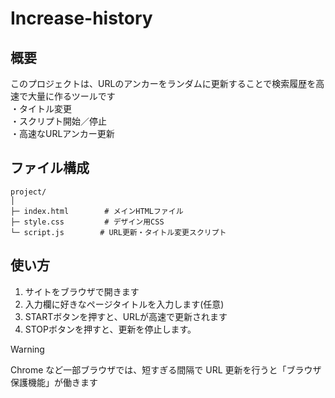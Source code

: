 # Increase-history
## 概要
このプロジェクトは、URLのアンカーをランダムに更新することで検索履歴を高速で大量に作るツールです  
・タイトル変更  
・スクリプト開始／停止  
・高速なURLアンカー更新  

## ファイル構成
```
project/
│
├─ index.html        # メインHTMLファイル
├─ style.css         # デザイン用CSS
└─ script.js        # URL更新・タイトル変更スクリプト
```
## 使い方
1. サイトをブラウザで開きます  
2. 入力欄に好きなページタイトルを入力します(任意)  
3. STARTボタンを押すと、URLが高速で更新されます  
4. STOPボタンを押すと、更新を停止します。

> [!WARNING]  
> Chrome など一部ブラウザでは、短すぎる間隔で URL 更新を行うと「ブラウザ保護機能」が働きます  